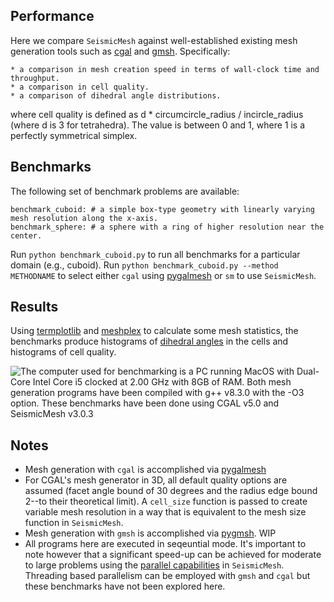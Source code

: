 Performance
------------
Here we compare `SeismicMesh` against well-established existing mesh generation tools such as [cgal](https://doc.cgal.org/latest/Mesh_3/) and [gmsh](https://gmsh.info/doc/texinfo/gmsh.html). Specifically:

    * a comparison in mesh creation speed in terms of wall-clock time and throughput.
    * a comparison in cell quality.
    * a comparison of dihedral angle distributions.

where cell quality is defined as d * circumcircle_radius / incircle_radius (where d is 3 for tetrahedra). The value is between 0 and 1, where 1 is a perfectly symmetrical simplex.

Benchmarks
----------

The following set of benchmark problems are available:

    benchmark_cuboid: # a simple box-type geometry with linearly varying mesh resolution along the x-axis.
    benchmark_sphere: # a sphere with a ring of higher resolution near the center.

Run `python benchmark_cuboid.py` to run all benchmarks for a particular domain (e.g., cuboid). Run `python benchmark_cuboid.py --method METHODNAME` to select either `cgal` using [pygalmesh](https://github.com/nschloe/pygalmesh) or `sm` to use `SeismicMesh`.

Results
---------------

Using [termplotlib](https://github.com/nschloe/termplotlib) and [meshplex](https://github.com/nschloe/meshplex) to calculate some mesh statistics, the benchmarks produce histograms of [dihedral angles](https://en.wikipedia.org/wiki/Dihedral_angle#:~:text=A%20dihedral%20angle%20is%20the,line%20as%20a%20common%20edge) in the cells and histograms of cell quality.


![The computer used for benchmarking is a PC running MacOS with Dual-Core Intel Core i5 clocked at 2.00 GHz with 8GB of RAM. Both mesh generation programs have been compiled with g++ v8.3.0 with the -O3 option. These benchmarks have been done using CGAL v5.0 and SeismicMesh v3.0.3](https://user-images.githubusercontent.com/18619644/94751279-89e18700-035e-11eb-9ddf-b42995e4a041.jpg)


Notes
-----
* Mesh generation with `cgal` is accomplished via [pygalmesh](https://github.com/nschloe/pygalmesh)
* For CGAL's mesh generator in 3D, all default quality options are assumed (facet angle bound of 30 degrees and the radius edge bound 2--to their theoretical limit). A `cell_size` function is passed to create variable mesh resolution in a way that is equivalent to the mesh size function in `SeismicMesh`.
* Mesh generation with `gmsh` is accomplished via [pygmsh](https://github.com/nschloe/pygmsh). WIP
* All programs here are executed in seqeuntial mode. It's important to note however that a significant speed-up can be achieved for moderate to large problems using the [parallel capabilities](https://seismicmesh.readthedocs.io/en/par3d/tutorial.html#basics) in `SeismicMesh`. Threading based parallelism can be employed with `gmsh` and `cgal` but these benchmarks have not been explored here.

